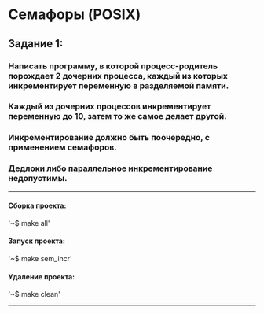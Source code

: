 # Семафоры (POSIX)
## Задание 1:
### Написать программу, в которой процесс-родитель порождает 2 дочерних процесса, каждый из которых инкрементирует переменную в разделяемой памяти.
### Каждый из дочерних процессов инкрементирует переменную до 10, затем то же самое делает другой.
### Инкрементирование должно быть поочередно, с применением семафоров.
### Дедлоки либо параллельное инкрементирование недопустимы.
____

#### Сборка проекта:

'~$ make all'

#### Запуск проекта:

'~$ make sem_incr'

#### Удаление проекта:

'~$ make clean'
____